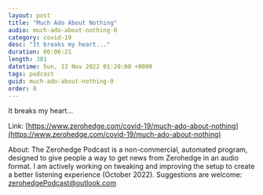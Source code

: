 ```yaml
---
layout: post
title: "Much Ado About Nothing"
audio: much-ado-about-nothing-0
category: covid-19
desc: "It breaks my heart..."
duration: 00:06:21
length: 381
datetime: Sun, 13 Nov 2022 01:20:00 +0000
tags: podcast
guid: much-ado-about-nothing-0
order: 0
---
```

It breaks my heart...

Link: [https://www.zerohedge.com/covid-19/much-ado-about-nothing](https://www.zerohedge.com/covid-19/much-ado-about-nothing)

About: The Zerohedge Podcast is a non-commercial, automated program, designed to give people a way to get news from Zerohedge in an audio format.  I am actively working on tweaking and improving the setup to create a better listening experience (October 2022).  Suggestions are welcome: [zerohedgePodcast@outlook.com](mailto:zerohedgePodcast@outlook.com)